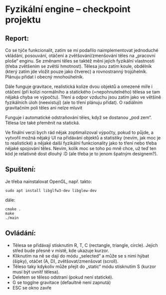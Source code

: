 # Fyzikální engine – checkpoint projektu

## Report:

Co se týče funkcionalit, zatím se mi podařilo naimplementovat jednoduché vkládání, posouvání, otáčení a zvětšování/zmenšování těles na „pracovní ploše“ enginu. Se změnami těles se taktéž mění jejich fyzikální vlastnosti (třeba zvětšením se zvětší hmotnost). Tělesa jsou zatím koule, obdélník (který zatím jde vložit pouze jako čtverec) a rovnostranný trojúhelník. Plánuju přidat i obecný mnohoúhelník. 

Dále funguje gravitace, realistická kolize dvou objektů a omezené míře i otáčení (při kolizi normálního a statického (=nepohnutelného) tělesa se tam nějaká chyba ve výpočtu). Tření a odpor vzduchu jsou zatím jako ve většině fyzikálních úloh (neexistují) (ale to tření plánuju přidat). O radiálním gravitačním poli těles ani nelze mluvit 

Funguje i automatické odstraňování těles, když se dostanou „pod zem“. Tělesa lze také přeměnit na statická. 

Ve finální verzi bych rád nějak zoptimalizoval výpočty, pokud to půjde, a vytvořil možná nějaký UI na přidávání objektů a statistiky (nevím, jak moc je to realistické) a nějaké další fyzikální funkcionality jako to tření nebo třeba nějaké spojování těles. Nevím, kolik moc se toho po mně chce, už teď ten kód je relativně dost dlouhý :D (ale třeba je to jenom špatným designem?).

## Spuštení:

Je třeba nainstalovat OpenGL, např. takto:

```
sudo apt install libglfw3-dev libglew-dev
```

dále:

```
cmake .
make
./main
```

## Ovládání:

- Tělesa se přidávají stisknutím R, T, C (rectangle, triangle, circle). Jejich střed bude přesně v místě, kde ukazuje kurzor. 
- Kliknutím na ně se dají do módu „selected“ a může se s nimi hýbat (šipky), otáčet (A, D), zvětšovat/zmenšovat (scroll). 
- Těleso taky kdykoliv může přejít do „static“ módu stisknutím S (kurzor musí být uvnitř tělesa).
- Deletem se těleso odstraní (pokud není statické).
- G se togglne gravitace (defaultně není zapnutá)
- ESC se okno zavře